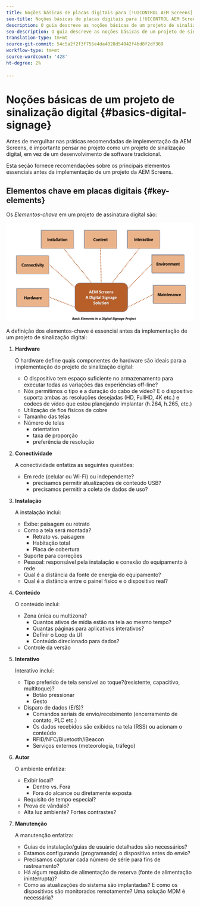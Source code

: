 ```yaml
---
title: Noções básicas de placas digitais para [!UICONTROL AEM Screens]
seo-title: Noções básicas de placas digitais para [!UICONTROL AEM Screens]
description: O guia descreve as noções básicas de um projeto de sinalização digital
seo-description: O guia descreve as noções básicas de um projeto de sinalização digital
translation-type: tm+mt
source-git-commit: 54c5a2f2f3f755e4da4028d54042f4bd8f2df369
workflow-type: tm+mt
source-wordcount: '428'
ht-degree: 2%

---
```



# Noções básicas de um projeto de sinalização digital {#basics-digital-signage}

Antes de mergulhar nas práticas recomendadas de implementação da AEM Screens, é importante pensar no projeto como um projeto de sinalização digital, em vez de um desenvolvimento de software tradicional.

Esta seção fornece recomendações sobre os principais elementos essenciais antes da implementação de um projeto da AEM Screens.

## Elementos chave em placas digitais {#key-elements}

Os *Elementos-chave* em um projeto de assinatura digital são:

![](/help/assets/Elements-Revised.png)

A definição dos elementos-chave é essencial antes da implementação de um projeto de sinalização digital:

1. **Hardware**

   O hardware define quais componentes de hardware são ideais para a implementação do projeto de sinalização digital:
   * O dispositivo tem espaço suficiente no armazenamento para executar todas as variações das experiências off-line?
   * Nós permitimos o tipo e a duração do cabo de vídeo? E o dispositivo suporta ambas as resoluções desejadas (HD, FullHD, 4K etc.) e codecs de vídeo que estou planejando implantar (h.264, h.265, etc.)
   * Utilização de fios físicos de cobre
   * Tamanho das telas
   * Número de telas
      * orientation
      * taxa de proporção
      * preferência de resolução

1. **Conectividade**

   A conectividade enfatiza as seguintes questões:
   * Em rede (celular ou Wi-Fi) ou independente?
      * precisamos permitir atualizações de conteúdo USB?
      * precisamos permitir a coleta de dados de uso?

1. **Instalação**

   A instalação inclui:
   * Exibe: paisagem ou retrato
   * Como a tela será montada?
      * Retrato vs. paisagem
      * Habitação total
      * Placa de cobertura
   * Suporte para correções
   * Pessoal: responsável pela instalação e conexão do equipamento à rede
   * Qual é a distância da fonte de energia do equipamento?
   * Qual é a distância entre o painel físico e o dispositivo real?

1. **Conteúdo**

   O conteúdo inclui:
   * Zona única ou multizona?
      * Quantos ativos de mídia estão na tela ao mesmo tempo?
      * Quantas páginas para aplicativos interativos?
      * Definir o Loop da UI
      * Conteúdo direcionado para dados?
   * Controle da versão

1. **Interativo**

   Interativo inclui:
   * Tipo preferido de tela sensível ao toque?(resistente, capacitivo, multitoque)?
      * Botão pressionar
      * Gesto
   * Disparo de dados (E/S)?
      * Comandos seriais de envio/recebimento (encerramento de contato, PLC etc.)
      * Os dados recebidos são exibidos na tela (RSS) ou acionam o conteúdo
      * RFID/NFC/Bluetooth/iBeacon
      * Serviços externos (meteorologia, tráfego)

1. **Autor**

   O ambiente enfatiza:
   * Exibir local?
      * Dentro vs. Fora
      * Fora do alcance ou diretamente exposta
   * Requisito de tempo especial?
   * Prova de vândalo?
   * Alta luz ambiente? Fortes contrastes?

1. **Manutenção**

   A manutenção enfatiza:

   * Guias de instalação/guias de usuário detalhados são necessários?
   * Estamos configurando (programando) o dispositivo antes do envio?
   * Precisamos capturar cada número de série para fins de rastreamento?
   * Há algum requisito de alimentação de reserva (fonte de alimentação ininterrupta)?
   * Como as atualizações do sistema são implantadas? E como os dispositivos são monitorados remotamente? Uma solução MDM é necessária?
